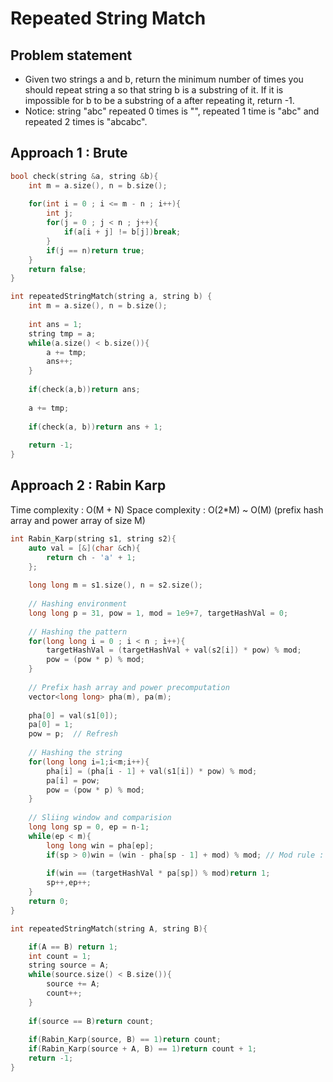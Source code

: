 # Repeated String Match

## Problem statement

- Given two strings a and b, return the minimum number of times you should repeat string a so that string b is a substring of it. If it is impossible for b​​​​​​ to be a substring of a after repeating it, return -1. 
- Notice: string "abc" repeated 0 times is "", repeated 1 time is "abc" and repeated 2 times is "abcabc".

## Approach 1 : Brute

```cpp
bool check(string &a, string &b){
    int m = a.size(), n = b.size();
    
    for(int i = 0 ; i <= m - n ; i++){
        int j;
        for(j = 0 ; j < n ; j++){
            if(a[i + j] != b[j])break;
        }
        if(j == n)return true;
    }
    return false;
}

int repeatedStringMatch(string a, string b) {
    int m = a.size(), n = b.size();
    
    int ans = 1;
    string tmp = a;
    while(a.size() < b.size()){
        a += tmp;
        ans++;
    }
    
    if(check(a,b))return ans;
    
    a += tmp;
    
    if(check(a, b))return ans + 1;
    
    return -1;
}
```

## Approach 2 : Rabin Karp

Time complexity : O(M + N)
Space complexity : O(2\*M) ~ O(M) (prefix hash array and power array of size M)

```cpp
int Rabin_Karp(string s1, string s2){
    auto val = [&](char &ch){
        return ch - 'a' + 1;
    };
    
    long long m = s1.size(), n = s2.size();
    
    // Hashing environment
    long long p = 31, pow = 1, mod = 1e9+7, targetHashVal = 0;
    
    // Hashing the pattern
    for(long long i = 0 ; i < n ; i++){
        targetHashVal = (targetHashVal + val(s2[i]) * pow) % mod;
        pow = (pow * p) % mod;
    }
    
    // Prefix hash array and power precomputation
    vector<long long> pha(m), pa(m);
    
    pha[0] = val(s1[0]);
    pa[0] = 1;
    pow = p;  // Refresh
    
    // Hashing the string 
    for(long long i=1;i<m;i++){
        pha[i] = (pha[i - 1] + val(s1[i]) * pow) % mod;
        pa[i] = pow;
        pow = (pow * p) % mod;
    }
    
    // Sliing window and comparision
    long long sp = 0, ep = n-1;
    while(ep < m){
        long long win = pha[ep];
        if(sp > 0)win = (win - pha[sp - 1] + mod) % mod; // Mod rule : If negative add the mod
        
        if(win == (targetHashVal * pa[sp]) % mod)return 1;
        sp++,ep++;
    }
    return 0;
}

int repeatedStringMatch(string A, string B){

    if(A == B) return 1;
    int count = 1;
    string source = A;
    while(source.size() < B.size()){
        source += A;
        count++;
    }
    
    if(source == B)return count;
    
    if(Rabin_Karp(source, B) == 1)return count;
    if(Rabin_Karp(source + A, B) == 1)return count + 1;
    return -1;
}
```